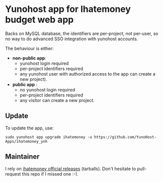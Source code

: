 Yunohost app for Ihatemoney budget web app
==========================================

Backs on MySQL database, the identifiers are per-project, not per-user, so no
way to do advanced SSO integration with yunohost accounts.

The behaviour is either:

- **non-public app**:
  - yunohost login required
  - per-project identifiers required
  - any yunohost user with authorized access to the app can create a new
    project).
- **public app** :
  - no yunohost login required
  - per-project identifiers required
  - any visitor can create a new project.

Update
------

To update the app, use:

`sudo yunohost app upgrade ihatemoney -u https://github.com/YunoHost-Apps/ihatemoney_ynh`
  

Maintainer
----------

I rely on
[ihatemoney official releases](https://github.com/spiral-project/ihatemoney/releases)
(tarballs). Don't hesitate to pull-request this repo if I missed one :-).
